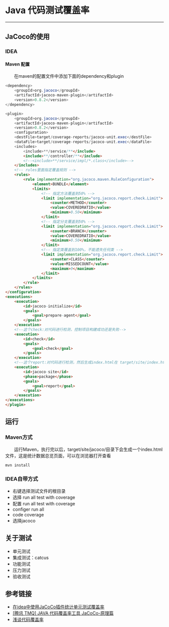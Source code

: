 # Java 代码测试覆盖率
***
## JaCoco的使用
### IDEA
#### Maven 配置
&ensp;&ensp;&ensp;&ensp;在maven的配置文件中添加下面的dependency和plugin

```java
<dependency>
    <groupId>org.jacoco</groupId>
    <artifactId>jacoco-maven-plugin</artifactId>
    <version>0.8.2</version>
</dependency>
```

```java
<plugin>
    <groupId>org.jacoco</groupId>
	<artifactId>jacoco-maven-plugin</artifactId>
	<version>0.8.2</version>
	<configuration>
    <destFile>target/coverage-reports/jacoco-unit.exec</destFile>
    <dataFile>target/coverage-reports/jacoco-unit.exec</dataFile>
    <includes>
        <include>**/service/**</include>
        <include>**/controller/**</include>
        <!--<include>**/service/impl/*.class</include>-->
    </includes>
    <!-- rules里面指定覆盖规则 -->
    <rules>
        <rule implementation="org.jacoco.maven.RuleConfiguration">
            <element>BUNDLE</element>
            <limits>　　
                <!-- 指定方法覆盖到50% -->
                <limit implementation="org.jacoco.report.check.Limit">
                    <counter>METHOD</counter>
                    <value>COVEREDRATIO</value>
                    <minimum>0.50</minimum>
                </limit>
                <!-- 指定分支覆盖到50% -->
                <limit implementation="org.jacoco.report.check.Limit">
                    <counter>BRANCH</counter>
                    <value>COVEREDRATIO</value>
                    <minimum>0.50</minimum>
                </limit>
                <!-- 指定类覆盖到100%，不能遗失任何类 -->
                <limit implementation="org.jacoco.report.check.Limit">
                    <counter>CLASS</counter>
                    <value>MISSEDCOUNT</value>
                    <maximum>0</maximum>
                </limit>
            </limits>
        </rule>
    </rules>
</configuration>
<executions>
    <execution>
        <id>jacoco-initialize</id>
        <goals>
            <goal>prepare-agent</goal>
        </goals>
    </execution>
    <!--这个check:对代码进行检测，控制项目构建成功还是失败-->
    <execution>
        <id>check</id>
        <goals>
            <goal>check</goal>
        </goals>
    </execution>
    <!--这个report:对代码进行检测，然后生成index.html在 target/site/index.html中可以查看检测的详细结果-->
    <execution>
        <id>jacoco-site</id>
        <phase>package</phase>
        <goals>
            <goal>report</goal>
        </goals>
    </execution>
</executions>
</plugin>
```

## 运行
### Maven方式
&ensp;&ensp;&ensp;&ensp;运行Maven，执行完以后，target/site/jacoco/目录下会生成一个index.html文件，这是统计数据总览页面，可以在浏览器打开查看

```sh
mvn install
```

### IDEA自带方式
- 右键选择测试文件的根目录
- 选择 run all test with coverage
- 配置 run all test with coverage
- configer run all
- code coverage
- 选择jacoco

## 关于测试
- 单元测试
- 集成测试：catcus
- 功能测试
- 压力测试
- 验收测试

## 参考链接
- [在idea中使用JaCoCo插件统计单元测试覆盖率](https://blog.csdn.net/lvyuan1234/article/details/82836052)
- [ [腾讯 TMQ] JAVA 代码覆盖率工具 JaCoCo-原理篇](https://testerhome.com/topics/5757)
- [浅谈代码覆盖率](https://tech.youzan.com/code-coverage/)